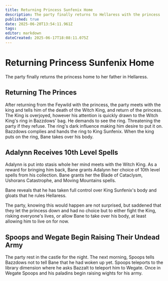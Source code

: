 ```yaml
---
title: Returning Princess Sunfenix Home
description: The party finally returns to Hellaress with the princess
published: true
date: 2025-06-20T13:54:11.961Z
tags: 
editor: markdown
dateCreated: 2025-06-17T18:08:11.075Z
---
```


# Returning Princess Sunfenix Home
The party finally returns the princess home to her father in Hellaress.


## Returning The Princes
After returning from the Feywild with the princess, the party meets with the king and tells him of the death of the Witch King, and return of the princess. The King is overjoyed, however his attention is quickly drawn to the Witch King's ring in Bazzdows' bag. He demands to see the ring. Threatening the party if they refuse. The ring's dark influence making him desire to put it on. Bazzdows complies and hands the ring to King Sunfenix. When the king puts on the ring, Bane takes over his body.

## Adalynn Receives 10th Level Spells
Adalynn is put into stasis whole her mind meets with the Witch King. As a reward for bringing him back, Bane grants Adalynn her choice of 10th level spells from his collection. Bane grants her the Blade of Cataclysm, Ushorans Catastrophe, and Moving Mountains spells.

Bane reveals that he has taken full control over King Sunfenix's body and gloats that he rules Hellaress.

The party, knowing this would happen are not surprised, but saddened that they let the princess down and had no choice but to either fight the King, risking everyone's lives, or allow Bane to take over his body, at least allowing him to live on for now.

## Spoops and Wegate Begin Raising Their Undead Army
The party rest in the castle for the night. The next morning, Spoops tells Bazzdows not to tell Bane that he had woken up yet. Spoops teleports to the library dimension where he asks Bazzalt to teleport him to Wegate. Once in Wegate Spoops and his paladins begin raising wights for his army.


